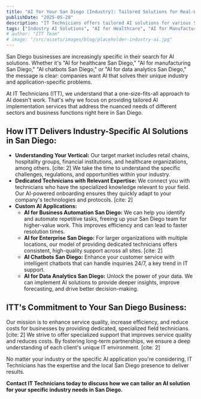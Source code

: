 ```yaml
---
title: "AI for Your San Diego [Industry]: Tailored Solutions for Real-World Challenges"
publishDate: "2025-05-20"
description: "IT Technicians offers tailored AI solutions for various San Diego industries, addressing specific challenges in healthcare, manufacturing, retail, finance, and more."
tags: ["Industry AI Solutions", "AI for Healthcare", "AI for Manufacturing", "San Diego Business Automation", "ITT"]
# author: "ITT Team"
# image: "/src/assets/images/blog/placeholder-industry-ai.jpg"
---
```


San Diego businesses are increasingly specific in their search for AI solutions. Whether it's "AI for healthcare San Diego," "AI for manufacturing San Diego," "AI chatbots San Diego," or "AI for data analytics San Diego," the message is clear: companies want AI that solves their unique industry and application-specific problems.

At IT Technicians (ITT), we understand that a one-size-fits-all approach to AI doesn't work. That's why we focus on providing tailored AI implementation services that address the nuanced needs of different sectors and business functions right here in San Diego.

## How ITT Delivers Industry-Specific AI Solutions in San Diego:

*   **Understanding Your Vertical:** Our target market includes retail chains, hospitality groups, financial institutions, and healthcare organizations, among others. [cite: 2] We take the time to understand the specific challenges, regulations, and opportunities within your industry.
*   **Dedicated Technicians with Relevant Expertise:** We connect you with technicians who have the specialized knowledge relevant to your field. Our AI-powered onboarding ensures they quickly adapt to your company's technologies and protocols. [cite: 2]
*   **Custom AI Applications:**
    *   **AI for Business Automation San Diego:** We can help you identify and automate repetitive tasks, freeing up your San Diego team for higher-value work. This improves efficiency and can lead to faster resolution times.
    *   **AI for Enterprise San Diego:** For larger organizations with multiple locations, our model of providing dedicated technicians offers consistent, high-quality support across all sites. [cite: 2]
    *   **AI Chatbots San Diego:** Enhance your customer service with intelligent chatbots that can handle inquiries 24/7, a key trend in IT support.
    *   **AI for Data Analytics San Diego:** Unlock the power of your data. We can implement AI solutions to provide deeper insights, improve forecasting, and drive better decision-making.

## ITT's Commitment to Your San Diego Business:

Our mission is to enhance service quality, increase efficiency, and reduce costs for businesses by providing dedicated, specialized field technicians. [cite: 2] We strive to offer specialized support that improves service quality and reduces costs. By fostering long-term partnerships, we ensure a deep understanding of each client's unique IT environment. [cite: 2]

No matter your industry or the specific AI application you're considering, IT Technicians has the expertise and the local San Diego presence to deliver results.

**Contact IT Technicians today to discuss how we can tailor an AI solution for your specific industry needs in San Diego.**
